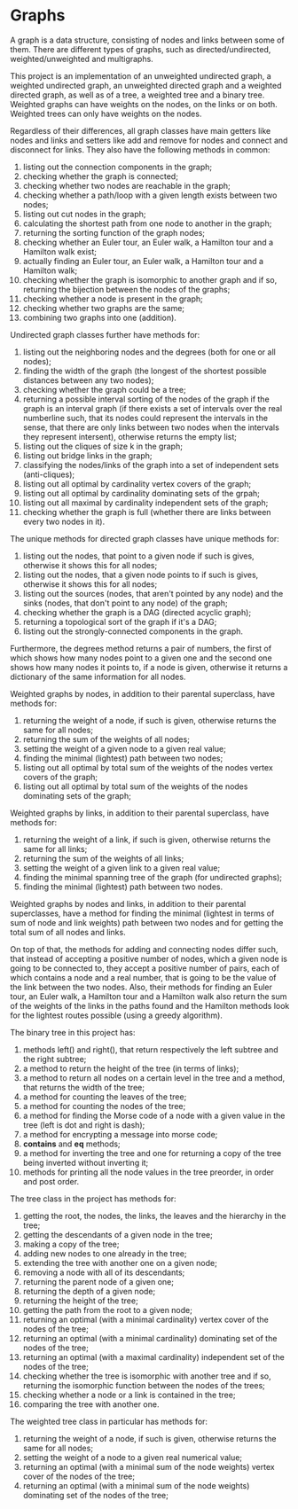 # Graphs
A graph is a data structure, consisting of nodes and links between some of them. There are different types of graphs, such as directed/undirected, weighted/unweighted and multigraphs.

This project is an implementation of an unweighted undirected graph, a weighted undirected graph, an unweighted directed graph and a weighted directed graph, as well as of a tree, a weighted tree and a binary tree. Weighted graphs can have weights on the nodes, on the links or on both. Weighted trees can only have weights on the nodes.

Regardless of their differences, all graph classes have main getters like nodes and links and setters like add and remove for nodes and connect and disconnect for links.
They also have the following methods in common:
1) listing out the connection components in the graph;
2) checking whether the graph is connected;
3) checking whether two nodes are reachable in the graph;
4) checking whether a path/loop with a given length exists between two nodes;
5) listing out cut nodes in the graph;
6) calculating the shortest path from one node to another in the graph;
7) returning the sorting function of the graph nodes;
8) checking whether an Euler tour, an Euler walk, a Hamilton tour and a Hamilton walk exist;
9) actually finding an Euler tour, an Euler walk, a Hamilton tour and a Hamilton walk;
10) checking whether the graph is isomorphic to another graph and if so, returning the bijection between the nodes of the graphs;
11) checking whether a node is present in the graph;
12) checking whether two graphs are the same;
13) combining two graphs into one (addition).

Undirected graph classes further have methods for:
1) listing out the neighboring nodes and the degrees (both for one or all nodes);
2) finding the width of the graph (the longest of the shortest possible distances between any two nodes);
3) checking whether the graph could be a tree;
4) returning a possible interval sorting of the nodes of the graph if the graph is an interval graph (if there exists a set of intervals over the real numberline such, that its nodes could represent the intervals in the sense, that there are only links between two nodes when the intervals they represent intersent), otherwise returns the empty list;
5) listing out the cliques of size k in the graph;
6) listing out bridge links in the graph;
7) classifying the nodes/links of the graph into a set of independent sets (anti-cliques);
8) listing out all optimal by cardinality vertex covers of the graph;
9) listing out all optimal by cardinality dominating sets of the grpah;
10) listing out all maximal by cardinality independent sets of the graph;
11) checking whether the graph is full (whether there are links between every two nodes in it).

The unique methods for directed graph classes have unique methods for:
1) listing out the nodes, that point to a given node if such is gives, otherwise it shows this for all nodes;
2) listing out the nodes, that a given node points to if such is gives, otherwise it shows this for all nodes;
3) listing out the sources (nodes, that aren't pointed by any node) and the sinks (nodes, that don't point to any node) of the graph;
4) checking whether the graph is a DAG (directed acyclic graph);
5) returning a topological sort of the graph if it's a DAG;
6) listing out the strongly-connected components in the graph.

Furthermore, the degrees method returns a pair of numbers, the first of which shows how many nodes point to a given one and the second one shows how many nodes it points to, if a node is given, otherwise it returns a dictionary of the same information for all nodes.

Weighted graphs by nodes, in addition to their parental superclass, have methods for:
1) returning the weight of a node, if such is given, otherwise returns the same for all nodes;
2) returning the sum of the weights of all nodes;
3) setting the weight of a given node to a given real value;
4) finding the minimal (lightest) path between two nodes;
5) listing out all optimal by total sum of the weights of the nodes vertex covers of the graph;
6) listing out all optimal by total sum of the weights of the nodes dominating sets of the graph;

Weighted graphs by links, in addition to their parental superclass, have methods for:
1) returning the weight of a link, if such is given, otherwise returns the same for all links;
2) returning the sum of the weights of all links;
3) setting the weight of a given link to a given real value;
4) finding the minimal spanning tree of the graph (for undirected graphs);
5) finding the minimal (lightest) path between two nodes.

Weighted graphs by nodes and links, in addition to their parental superclasses, have a method for finding the minimal (lightest in terms of sum of node and link weights) path between two nodes and for getting the total sum of all nodes and links.

On top of that, the methods for adding and connecting nodes differ such, that instead of accepting a positive number of nodes, which a given node is going to be connected to, they accept a positive number of pairs, each of which contains a node and a real number, that is going to be the value of the link between the two nodes.
Also, their methods for finding an Euler tour, an Euler walk, a Hamilton tour and a Hamilton walk also return the sum of the weights of the links in the paths found and the Hamilton methods look for the lightest routes possible (using a greedy algorithm).

The binary tree in this project has:
1) methods left() and right(), that return respectively the left subtree and the right subtree;
2) a method to return the height of the tree (in terms of links);
3) a method to return all nodes on a certain level in the tree and a method, that returns the width of the tree;
4) a method for counting the leaves of the tree;
5) a method for counting the nodes of the tree;
6) a method for finding the Morse code of a node with a given value in the tree (left is dot and right is dash);
7) a method for encrypting a message into morse code;
8) __contains__ and __eq__ methods;
9) a method for inverting the tree and one for returning a copy of the tree being inverted without inverting it;
10) methods for printing all the node values in the tree preorder, in order and post order.

The tree class in the project has methods for:
1) getting the root, the nodes, the links, the leaves and the hierarchy in the tree;
2) getting the descendants of a given node in the tree;
3) making a copy of the tree;
4) adding new nodes to one already in the tree;
5) extending the tree with another one on a given node;
6) removing a node with all of its descendants;
7) returning the parent node of a given one;
8) returning the depth of a given node;
9) returning the height of the tree;
10) getting the path from the root to a given node;
11) returning an optimal (with a minimal cardinality) vertex cover of the nodes of the tree;
12) returning an optimal (with a minimal cardinality) dominating set of the nodes of the tree;
13) returning an optimal (with a maximal cardinality) independent set of the nodes of the tree;
14) checking whether the tree is isomorphic with another tree and if so, returning the isomorphic function between the nodes of the trees;
15) checking whether a node or a link is contained in the tree;
16) comparing the tree with another one.

The weighted tree class in particular has methods for:
1) returning the weight of a node, if such is given, otherwise returns the same for all nodes;
2) setting the weight of a node to a given real numerical value;
3) returning an optimal (with a minimal sum of the node weights) vertex cover of the nodes of the tree;
4) returning an optimal (with a minimal sum of the node weights) dominating set of the nodes of the tree;
